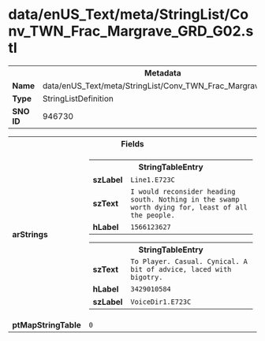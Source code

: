 <h1>data/enUS_Text/meta/StringList/Conv_TWN_Frac_Margrave_GRD_G02.stl</h1><table><tr><th colspan="100%">Metadata</th></tr><tr><td><b>Name</b></td><td>data/enUS_Text/meta/StringList/Conv_TWN_Frac_Margrave_GRD_G02.stl</td></tr><tr><td><b>Type</b></td><td>StringListDefinition</td></tr><tr><td><b>SNO ID</b></td><td>946730</td></tr></table>

<table><tr><th colspan="100%">Fields</th></tr><tr><td><b>arStrings</b></td><td><table><tr><th colspan="100%">StringTableEntry</th></tr><tr><td><b>szLabel</b></td><td><code>Line1.E723C</code></td></tr><tr><td><b>szText</b></td><td><code>I would reconsider heading south. Nothing in the swamp worth dying for, least of all the people.</code></td></tr><tr><td><b>hLabel</b></td><td><code>1566123627</code></td></tr></table>


<table><tr><th colspan="100%">StringTableEntry</th></tr><tr><td><b>szText</b></td><td><code>To Player. Casual. Cynical. A bit of advice, laced with bigotry.</code></td></tr><tr><td><b>hLabel</b></td><td><code>3429010584</code></td></tr><tr><td><b>szLabel</b></td><td><code>VoiceDir1.E723C</code></td></tr></table>


</td></tr><tr><td><b>ptMapStringTable</b></td><td><code>0</code></td></tr></table>

